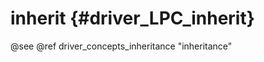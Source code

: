 inherit {#driver_LPC_inherit}
=============================
@see @ref driver_concepts_inheritance "inheritance"
